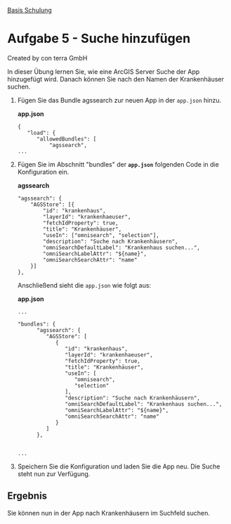 [Basis Schulung](Readme.md)

Aufgabe 5 - Suche hinzufügen
===============================================

Created by con terra GmbH

In dieser Übung lernen Sie, wie eine ArcGIS Server Suche der App hinzugefügt wird. Danach können Sie nach den Namen der Krankenhäuser suchen.

1.  Fügen Sie das Bundle agssearch zur neuen App in der `app.json` hinzu.

    **app.json**

    ``` {.syntaxhighlighter-pre data-syntaxhighlighter-params="brush: java; gutter: false; theme: Confluence" data-theme="Confluence"}
    {
       "load": {
          "allowedBundles": [
              "agssearch",
    ...
    ```

2.  Fügen Sie im Abschnitt "bundles" der **`app.json`** folgenden Code in die Konfiguration ein.

    **agssearch**

    ``` {.syntaxhighlighter-pre data-syntaxhighlighter-params="brush: java; gutter: false; theme: Confluence" data-theme="Confluence"}
    "agssearch": {
        "AGSStore": [{
            "id": "krankenhaus",
            "layerId": "krankenhaeuser",
            "fetchIdProperty": true,
            "title": "Krankenhäuser",
            "useIn": ["omnisearch", "selection"],
            "description": "Suche nach Krankenhäusern",
            "omniSearchDefaultLabel": "Krankenhaus suchen...",
            "omniSearchLabelAttr": "${name}",
            "omniSearchSearchAttr": "name"
        }]
    },
    ```

    Anschließend sieht die `app.json` wie folgt aus:

    **app.json**

    ``` {.syntaxhighlighter-pre data-syntaxhighlighter-params="brush: java; gutter: false; theme: Confluence" data-theme="Confluence"}
    ...
       
    "bundles": {
          "agssearch": {
             "AGSStore": [
                {
                   "id": "krankenhaus",
                   "layerId": "krankenhaeuser",
                   "fetchIdProperty": true,
                   "title": "Krankenhäuser",
                   "useIn": [
                      "omnisearch",
                      "selection"
                   ],
                   "description": "Suche nach Krankenhäusern",
                   "omniSearchDefaultLabel": "Krankenhaus suchen...",
                   "omniSearchLabelAttr": "${name}",
                   "omniSearchSearchAttr": "name"
                }
             ]
          },


    ...
    ```

3.  Speichern Sie die Konfiguration und laden Sie die App neu. Die Suche steht nun zur Verfügung.

Ergebnis
--------

Sie können nun in der App nach Krankenhäusern im Suchfeld suchen.


